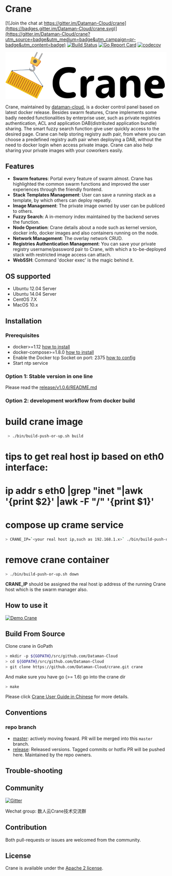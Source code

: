 # Crane

[![Join the chat at https://gitter.im/Dataman-Cloud/crane](https://badges.gitter.im/Dataman-Cloud/crane.svg)](https://gitter.im/Dataman-Cloud/crane?utm_source=badge&utm_medium=badge&utm_campaign=pr-badge&utm_content=badge)
[![Build Status](https://travis-ci.org/Dataman-Cloud/crane.svg?branch=master)](https://travis-ci.org/Dataman-Cloud/crane)
[![Go Report Card](https://goreportcard.com/badge/github.com/Dataman-Cloud/crane)](https://goreportcard.com/report/github.com/Dataman-Cloud/crane)
[![codecov](https://codecov.io/gh/Dataman-Cloud/crane/branch/master/graph/badge.svg)](https://codecov.io/gh/Dataman-Cloud/crane)

![Crane](doc/img/crane-logo-black.png)


Crane, maintained by [dataman-cloud](https://github.com/Dataman-Cloud), is a docker control panel based on latest docker release. Besides swarm features, Crane implements some badly needed functionalities by enterprise user, such as private registries authentication, ACL and application DAB(distributed application bundle) sharing. The smart fuzzy search function give user quickly access to the desired page. Crane can help storing registry auth pair, from where you can choose a predefined registry auth pair when deploying a DAB, without the need to docker login when access private image. Crane can also help sharing your private images with your coworkers easily.

## Features

  * **Swarm features**: Portal every feature of swarm almost. Crane has highlighted the common swarm functions and improved the user experiences through the friendly frontend.
  * **Stack Templates Management**: User can save a running stack as a template, by which others can deploy repeatly.
  * **Image Management**: The private image owned by user can be publiced to others.
  * **Fuzzy Search**: A in-memory index maintained by the backend serves the function.
  * **Node Operation**: Crane details about a node such as kernel version, docker info, docker images and also containers running on the node.
  * **Network Management**: The overlay network CRUD.
  * **Registries Authentication Management**: You can save your private registry username/password pair to Crane, with which a to-be-deployed stack with restricted image access can attach.
  * **WebSSH**: Command 'docker exec' is the magic behind it.

## OS supported

* Ubuntu 12.04 Server
* Ubuntu 14.04 Server
* CentOS 7.X
* MacOS 10.x

## Installation

### Prerequisites

* docker>=1.12 [how to install](https://docs.docker.com/engine/installation/)
* docker-compose>=1.8.0 [how to install](https://docs.docker.com/compose/install/)
* Enable the Docker tcp Socket on port: 2375 [how to config](https://docs.docker.com/engine/reference/commandline/dockerd/#/daemon-socket-option)
* Start ntp service

### Option 1: Stable version in one line

 Please read the [release/v1.0.6/README.md](release/v1.0.6/README.md)

### Option 2: development workflow from docker build
  
  # build crane image
  
  ```bash
   > ./bin/build-push-or-up.sh build
  ```
  # tips to get real host ip based on eth0 interface:
  # ip addr s eth0 |grep "inet "|awk '{print $2}' |awk -F "/" '{print $1}'
  # compose up crame service
  
  ```bash
  > CRANE_IP=`<your real host ip,such as 192.168.1.x>` ./bin/build-push-or-up.sh up
  ```
  # remove crane container
  
  ```bash
  > ./bin/build-push-or-up.sh down
  ```

**CRANE_IP** should be assigned the real host ip address of the running Crane host which is the swarm manager also.

## How to use it

[![Demo Crane](https://j.gifs.com/oYvQW3.gif)](https://www.youtube.com/watch?v=0BznNNJFIJM)

## Build From Source

Clone crane in GoPath

  ```bash
  > mkdir -p ${GOPATH}/src/github.com/Dataman-Cloud
  > cd ${GOPATH}/src/github.com/Dataman-Cloud
  > git clone https://github.com/Dataman-Cloud/crane.git crane
  ```

And make sure you have go (>= 1.6) go into the crane dir

  ```bash
  > make
  ```

Please click [Crane User Guide in Chinese](https://dataman.gitbooks.io/crane/content/) for more details.

## Conventions

### repo branch
  * [master](https://github.com/Dataman-Cloud/crane/tree/master):  actively moving foward. PR will be merged into this `master` branch.
  * [release](https://github.com/Dataman-Cloud/crane/tree/release): Released versions. Tagged commits or hotfix PR will be pushed here. Maintained by the repo owners.

## Trouble-shooting

## Community

[![Gitter](https://badges.gitter.im/Dataman-Cloud/crane.svg)](https://gitter.im/Dataman-Cloud/crane?utm_source=badge&utm_medium=badge&utm_campaign=pr-badge)

Wechat group: 数人云Crane技术交流群

## Contribution

Both pull-requests or issues are welcomed from the community.

## License

Crane is available under the [Apache 2 license](./LICENSE).
